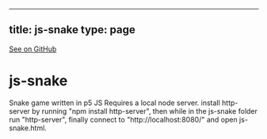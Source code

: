 
---
title: js-snake
type: page
---

[See on GitHub](https://github.com/jakeroggenbuck/js-snake/)

# js-snake
Snake game written in p5 JS
Requires a local node server.
install http-server by running "npm install http-server",
then while in the js-snake folder run "http-server",
finally connect to "http://localhost:8080/" and open js-snake.html.
